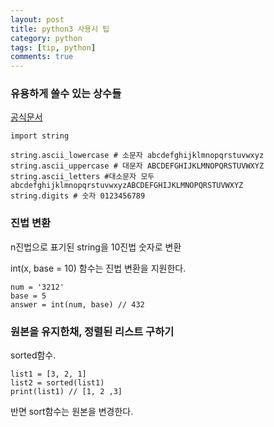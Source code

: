 ```yaml
---
layout: post
title: python3 사용시 팁
category: python
tags: [tip, python]
comments: true
---
```


### 유용하게 쓸수 있는 상수들
[공식문서](https://docs.python.org/3.4/library/string.html)
```
import string 

string.ascii_lowercase # 소문자 abcdefghijklmnopqrstuvwxyz
string.ascii_uppercase # 대문자 ABCDEFGHIJKLMNOPQRSTUVWXYZ
string.ascii_letters #대소문자 모두 abcdefghijklmnopqrstuvwxyzABCDEFGHIJKLMNOPQRSTUVWXYZ
string.digits # 숫자 0123456789
```

### 진법 변환
n진법으로 표기된 string을 10진법 숫자로 변환

 int(x, base = 10) 함수는 진법 변환을 지원한다.
```
num = '3212'
base = 5
answer = int(num, base) // 432
```

### 원본을 유지한채, 정렬된 리스트 구하기
sorted함수.
```
list1 = [3, 2, 1]
list2 = sorted(list1)
print(list1) // [1, 2 ,3]
```
반면 sort함수는 원본을 변경한다.